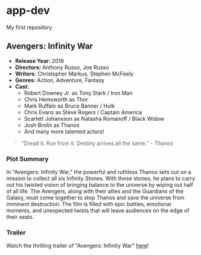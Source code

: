# app-dev
My first repository

## Avengers: Infinity War

- **Release Year:** 2018
- **Directors:** Anthony Russo, Joe Russo
- **Writers:** Christopher Markus, Stephen McFeely
- **Genres:** Action, Adventure, Fantasy
- **Cast:**
  - Robert Downey Jr. as Tony Stark / Iron Man
  - Chris Hemsworth as Thor
  - Mark Ruffalo as Bruce Banner / Hulk
  - Chris Evans as Steve Rogers / Captain America
  - Scarlett Johansson as Natasha Romanoff / Black Widow
  - Josh Brolin as Thanos
  - And many more talented actors!

> "Dread it. Run from it. Destiny arrives all the same." - *Thanos*

### Plot Summary

In "Avengers: Infinity War," the powerful and ruthless Thanos sets out on a mission to collect all six Infinity Stones. With these stones, he plans to carry out his twisted vision of bringing balance to the universe by wiping out half of all life. The Avengers, along with their allies and the Guardians of the Galaxy, must come together to stop Thanos and save the universe from imminent destruction. The film is filled with epic battles, emotional moments, and unexpected twists that will leave audiences on the edge of their seats.

### Trailer

Watch the thrilling trailer of "Avengers: Infinity War" [here](https://www.youtube.com/watch?v=6ZfuNTqbHE8)!
